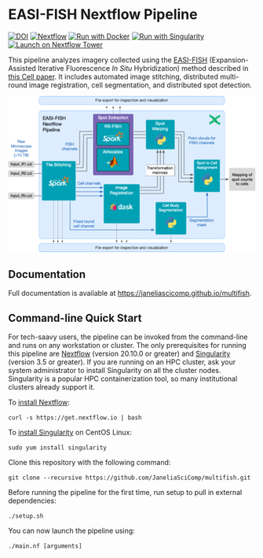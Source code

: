 # EASI-FISH Nextflow Pipeline

[![DOI](https://zenodo.org/badge/329431552.svg)](https://zenodo.org/badge/latestdoi/329431552)
[![Nextflow](https://img.shields.io/badge/nextflow%20DSL2-%E2%89%A521.04.1-23aa62.svg)](https://www.nextflow.io/)
[![Run with Docker](https://img.shields.io/badge/run%20with-docker-0db7ed?logo=docker)](https://www.docker.com/)
[![Run with Singularity](https://img.shields.io/badge/run%20with-singularity-1d355c.svg)](https://sylabs.io/docs/)
[![Launch on Nextflow Tower](https://img.shields.io/badge/Launch%20%F0%9F%9A%80-Nextflow%20Tower-%234256e7)](https://tower.nf/launch?pipeline=https://github.com/JaneliaSciComp/multifish)


This pipeline analyzes imagery collected using the [EASI-FISH](https://github.com/multiFISH/EASI-FISH) (Expansion-Assisted Iterative Fluorescence *In Situ* Hybridization) method described in [this Cell paper](https://doi.org/10.1016/j.cell.2021.11.024). It includes automated image stitching, distributed multi-round image registration, cell segmentation, and distributed spot detection.

![Pipeline Diagram](docs/images/pipeline_diagram.png)

## Documentation

Full documentation is available at <https://janeliascicomp.github.io/multifish>.

## Command-line Quick Start

For tech-saavy users, the pipeline can be invoked from the command-line and runs on any workstation or cluster. The only prerequisites for running this pipeline are [Nextflow](https://www.nextflow.io) (version 20.10.0 or greater) and [Singularity](https://sylabs.io) (version 3.5 or greater). If you are running on an HPC cluster, ask your system administrator to install Singularity on all the cluster nodes. Singularity is a popular HPC containerization tool, so many institutional clusters already support it.

To [install Nextflow](https://www.nextflow.io/docs/latest/getstarted.html):

    curl -s https://get.nextflow.io | bash 

To [install Singularity](https://sylabs.io/guides/3.7/admin-guide/installation.html) on CentOS Linux:

    sudo yum install singularity

Clone this repository with the following command:

    git clone --recursive https://github.com/JaneliaSciComp/multifish.git

Before running the pipeline for the first time, run setup to pull in external dependencies:

    ./setup.sh

You can now launch the pipeline using:

    ./main.nf [arguments]
